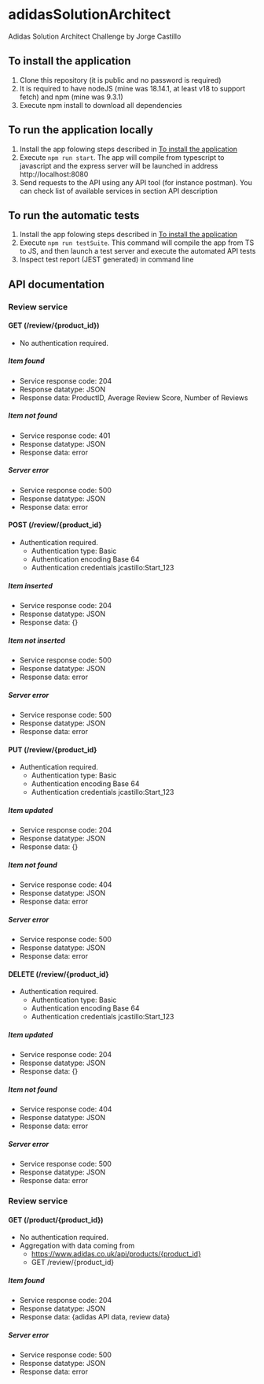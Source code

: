 # adidasSolutionArchitect
Adidas Solution Architect Challenge by Jorge Castillo

## To install the application
1. Clone this repository (it is public and no password is required)
2. It is required to have nodeJS (mine was 18.14.1, at least v18 to support fetch) and npm (mine was 9.3.1)
3. Execute npm install to download all dependencies

## To run the application locally
1. Install the app folowing steps described in [To install the application](#to-install-the-application)
2. Execute `npm run start`. The app will compile from typescript to javascript and the express server will be launched in address http://localhost:8080
3. Send requests to the API using any API tool (for instance postman). You can check list of available services in section API description

## To run the automatic tests
1. Install the app folowing steps described in [To install the application](#to-install-the-application)
2. Execute `npm run testSuite`. This command will compile the app from TS to JS, and then launch a test server and execute the automated API tests
3. Inspect test report (JEST generated) in command line

## API documentation

### Review service
#### GET (/review/{product_id})
* No authentication required.
##### Item found
* Service response code: 204
* Response datatype: JSON
* Response data: ProductID, Average Review Score, Number of Reviews
##### Item not found
* Service response code: 401
* Response datatype: JSON
* Response data: error
##### Server error
* Service response code: 500
* Response datatype: JSON
* Response data: error

#### POST (/review/{product_id}
* Authentication required.
  * Authentication type: Basic
  * Authentication encoding Base 64
  * Authentication credentials jcastillo:Start_123
##### Item inserted
* Service response code: 204
* Response datatype: JSON
* Response data: {}
##### Item not inserted
* Service response code: 500
* Response datatype: JSON
* Response data: error
##### Server error
* Service response code: 500
* Response datatype: JSON
* Response data: error

#### PUT (/review/{product_id}
* Authentication required.
  * Authentication type: Basic
  * Authentication encoding Base 64
  * Authentication credentials jcastillo:Start_123
##### Item updated
* Service response code: 204
* Response datatype: JSON
* Response data: {}
##### Item not found
* Service response code: 404
* Response datatype: JSON
* Response data: error
##### Server error
* Service response code: 500
* Response datatype: JSON
* Response data: error

#### DELETE (/review/{product_id}
* Authentication required.
  * Authentication type: Basic
  * Authentication encoding Base 64
  * Authentication credentials jcastillo:Start_123
##### Item updated
* Service response code: 204
* Response datatype: JSON
* Response data: {}
##### Item not found
* Service response code: 404
* Response datatype: JSON
* Response data: error
##### Server error
* Service response code: 500
* Response datatype: JSON
* Response data: error

### Review service
#### GET (/product/{product_id})
* No authentication required.
* Aggregation with data coming from
  * https://www.adidas.co.uk/api/products/{product_id}
  * GET /review/{product_id}
##### Item found
* Service response code: 204
* Response datatype: JSON
* Response data: {adidas API data, review data}
##### Server error
* Service response code: 500
* Response datatype: JSON
* Response data: error
